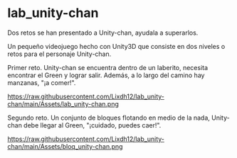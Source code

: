 # lab_unity-chan

Dos retos se han presentado a Unity-chan, ayudala a superarlos.

Un pequeño videojuego hecho con Unity3D que consiste en dos niveles o retos para el personaje Unity-chan.

Primer reto. Unity-chan se encuentra dentro de un laberito, necesita encontrar el Green y lograr salir. Además, a lo largo del camino hay manzanas, "¡a comer!".

https://raw.githubusercontent.com/Lixdh12/lab_unity-chan/main/Assets/lab_unity-chan.png

Segundo reto. Un conjunto de bloques flotando en medio de la nada, Unity-chan debe llegar al Green, "¡cuidado, puedes caer!".

https://raw.githubusercontent.com/Lixdh12/lab_unity-chan/main/Assets/bloq_unity-chan.png
